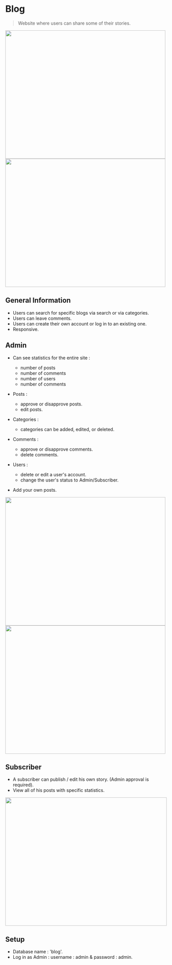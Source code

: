 # Blog
> Website where users can share some of their stories.

<img src="https://user-images.githubusercontent.com/106910358/234078429-3f760db5-054c-48d2-9def-edc7170a0deb.png" width="500" height="400" />
<img src="https://user-images.githubusercontent.com/106910358/234078697-fe344035-b3d1-4ea6-9fdd-86d9be72752e.png" width="500" height="400" />


## General Information
- Users can search for specific blogs via search or via categories.
- Users can leave comments.
- Users can create their own account or log in to an existing one.
- Responsive.


## Admin
- Can see statistics for the entire site  :
    - number of posts
    - number of comments
    - number of users
    - number of comments

- Posts :
    - approve or disapprove posts.
    - edit posts.

- Categories :
    - categories can be added, edited, or deleted.

- Comments :
    - approve or disapprove comments.
    - delete comments.

- Users : 
    - delete or edit a user's account.
    - change the user's status to Admin/Subscriber.

- Add your own posts.

<img src="https://user-images.githubusercontent.com/106910358/234078975-900e623b-dd74-44be-ba96-3f5fc3f888ed.png" width="500" height="400" />
<img src="https://user-images.githubusercontent.com/106910358/234078985-346b47ca-9859-487c-a7d0-1168d178b891.png" width="500" height="400" />

## Subscriber

- A subscriber can publish / edit his own story. (Admin approval is required).
- View all of his posts with specific statistics. 

<img src="https://user-images.githubusercontent.com/106910358/218321847-8052dd02-f339-4ec8-bc38-554908f772f3.png" width="100%" height="400" />


## Setup
- Database name : 'blog'.
- Log in as Admin : username : admin & password : admin.
